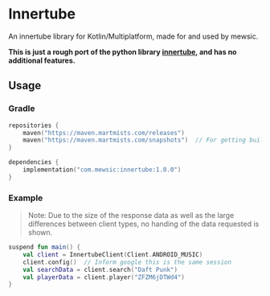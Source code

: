 # Innertube
An innertube library for Kotlin/Multiplatform, made for and used by mewsic.

**This is just a rough port of the python library [innertube](https://github.com/tombulled/innertube), and has no additional features.**


## Usage

### Gradle

```kotlin
repositories {
    maven("https://maven.martmists.com/releases")
    maven("https://maven.martmists.com/snapshots")  // For getting builds of a specific commit 
}

dependencies {
    implementation("com.mewsic:innertube:1.0.0")
}
```

### Example

> Note: Due to the size of the response data as well as the large differences between client types, no handing of the data requested is shown. 

```kotlin
suspend fun main() {
    val client = InnertubeClient(Client.ANDROID_MUSIC)
    client.config()  // Inform google this is the same session
    val searchData = client.search("Daft Punk")
    val playerData = client.player("ZFZM6jDTWd4")
}
```

